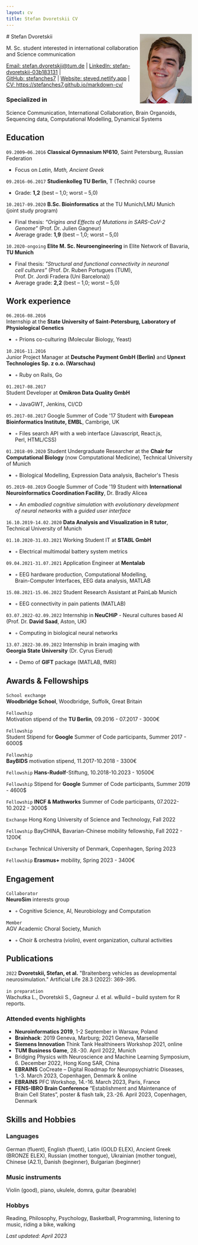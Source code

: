 ```yaml
---
layout: cv
title: Stefan Dvoretskii CV
---
```

<img style="float: right;width: 15vw; height:auto" src="media/my_photo.png">
# Stefan Dvoretskii


M. Sc. student interested in international collaboration and Science communication

<div id="webaddress">
<a href="stefan.dvoretskii@tum.de">Email: stefan.dvoretskii@tum.de</a>
| <a href="http://linkedin.com/stefan-dvoretskii-03b183131">LinkedIn: stefan-dvoretskii-03b183131</a>
  | <br> <a href="https://github.com/stefanches7">GitHub: stefanches7</a>
  |  <a href="https://steved.netlify.app">Website: steved.netlify.app</a>
  | <br> <a href="https://stefanches7.github.io/markdown-cv/">CV: https://stefanches7.github.io/markdown-cv/</a>
 </div>
 
### Specialized in

Science Communication, International Collaboration, Brain Organoids, Sequencing data, Computational Modelling, Dynamical Systems


## Education

`09.2009–06.2016`
__Classical Gymnasium №610__, Saint Petersburg, Russian Federation
- Focus on _Latin, Math, Ancient Greek_

`09.2016-06.2017`
__Studienkolleg TU Berlin__, T (Technik) course
- Grade: __1,2__ (best – 1,0; worst – 5,0)

`10.2017-09.2020`
__B.Sc. Bioinformatics__ at the TU Munich/LMU Munich <br> (joint study program)
- Final thesis: _“Origins and Effects of Mutations in SARS-CoV-2 <br> Genome”_ (Prof. Dr. Julien Gagneur)
- Average grade: __1,9__ (best – 1,0; worst – 5,0)

`10.2020-ongoing`
__Elite M. Sc. Neuroengineering__ in Elite Network of Bavaria,<br> __TU Munich__
- Final thesis: _"Structural and functional connectivity in neuronal <br> cell cultures"_ (Prof. Dr. Ruben Portugues (TUM), <br> Prof. Dr. Jordi Fradera (Uni Barcelona))
- Average grade: __2,2__ (best – 1,0; worst – 5,0)

## Work experience

`06.2016-08.2016`	
Internship at the __State University of Saint-Petersburg, Laboratory of Physiological Genetics__
- ◦ Prions co-culturing (Molecular Biology, Yeast)

`10.2016-11.2016`	
Junior Project Manager at __Deutsche Payment GmbH (Berlin)__ and __Upnext Technologies Sp. z o.o. (Warschau)__ 
- ◦ Ruby on Rails, Go

`01.2017-08.2017`	 
Student Developer at __Omikron Data Quality GmbH__ 
- ◦ JavaGWT, Jenkins, CI/CD

`05.2017-08.2017`
Google Summer of Code '17 Student with __European Bioinformatics Institute, EMBL__, Cambrige, UK
- ◦	Files search API with a web interface (Javascript, React.js, <br> Perl, HTML/CSS)

`01.2018-09.2020`
Student Undergraduate Researcher at the __Chair for Computational Biology__ (now Computational Medicine), Technical University of Munich
- ◦	Biological Modelling, Expression Data analysis, Bachelor's Thesis

`05.2019-08.2019`
Google Summer of Code '19 Student with __International Neuroinformatics Coordination Facility__, Dr. Bradly Alicea
- ◦	An _embodied cognitive simulation_ with _evolutionary development <br> of neural networks_ with a _guided user interface_

`16.10.2019-14.02.2020`
__Data Analysis and Visualization in R tutor__, Technical University of Munich

`01.10.2020-31.03.2021`
Working Student IT at __STABL GmbH__
- ◦	Electrical multimodal battery system metrics	

`09.04.2021-31.07.2021`
Application Engineer at __Mentalab__
- ◦ EEG hardware production, Computational Modelling,<br> Brain-Computer Interfaces, EEG data analysis, MATLAB

`15.08.2021-15.06.2022`
Student Research Assistant at PainLab Munich
- ◦	EEG connectivity in pain patients (MATLAB)

`03.07.2022-02.09.2022`
Internship in __NeuCHiP__ - Neural cultures based AI <br> (Prof. Dr. __David Saad__, Aston, UK)
- ◦	Computing in biological neural networks

`13.07.2022-30.09.2022`	
Internship in brain imaging with <br> __Georgia State University__ (Dr. Cyrus Eierud)
- ◦	Demo of __GIFT__ package (MATLAB, fMRI)


## Awards & Fellowships

`School exchange`	 
__Woodbridge School__, Woodbridge, Suffolk, Great Britain

`Fellowship`	
Motivation stipend of the __TU Berlin__, 09.2016 - 07.2017 - 3000€

`Fellowship`	
Student Stipend for __Google__ Summer of Code participants, Summer 2017 - 6000$
 
`Fellowship`	
__BayBIDS__ motivation stipend, 11.2017-10.2018 - 3300€

`Fellowship`
__Hans-Rudolf__-Stiftung, 10.2018-10.2023 - 10500€

`Fellowship`
Stipend for __Google__ Summer of Code participants, Summer 2019 - 4600$

`Fellowship`
__INCF & Mathworks__ Summer of Code participants, 07.2022-10.2022 - 3000$

`Exchange`
Hong Kong University of Science and Technology, Fall 2022

`Fellowship`
BayCHINA, Bavarian-Chinese mobility fellowship, Fall 2022 - 1200€

`Exchange`
Technical University of Denmark, Copenhagen, Spring 2023

`Fellowship`
__Erasmus+__ mobility, Spring 2023 - 3400€

## Engagement
`Collaborator`	
__NeuroSim__ interests group
- ◦	Cognitive Science, AI, Neurobiology and Computation

`Member`	
AGV Academic Choral Society, Munich
- ◦	Choir & orchestra (violin), event organization, cultural activities

## Publications

`2022`
__Dvoretskii, Stefan, et al.__ "Braitenberg vehicles as developmental neurosimulation." Artificial Life 28.3 (2022): 369-395.

`in preparation`  
Wachutka L., Dvoretskii S., Gagneur J. et al. wBuild – build system for R reports.

### Attended events highlights
- __Neuroinformatics 2019__, 1-2 September in Warsaw, Poland 
- __Brainhack__: 2019 Geneva, Marburg; 2021 Geneva, Marseille
- __Siemens Innovation__ Think Tank Healthineers Workshop 2021, online
- __TUM Business Game__, 28.-30. April 2022, Munich
- Bridging Physics with Neuroscience and Machine Learning Symposium, <br> 6. December 2022, Hong Kong SAR, China
- __EBRAINS__ CoCreate – Digital Roadmap for Neuropsychiatric Diseases,<br> 1.-3. March 2023, Copenhagen, Denmark & online
- __EBRAINS__ PFC Workshop, 14.-16. March 2023, Paris, France
- __FENS-IBRO Brain Conference__ “Establishment and Maintenance of <br> Brain Cell States”, poster & flash talk, 23.-26. April 2023, Copenhagen, Denmark 


## Skills and Hobbies 

### Languages 

German (fluent), English (fluent), Latin (GOLD ELEX), Ancient Greek (BRONZE ELEX), Russian (mother tongue), Ukrainian (mother tongue), Chinese (A2.1), Danish (beginner), Bulgarian (beginner)

### Music instruments

Violin (good), piano, ukulele, domra, guitar (bearable)

### Hobbys

Reading, Philosophy, Psychology, Basketball, Programming, listening to music, riding a bike, walking


_Last updated: April 2023_

